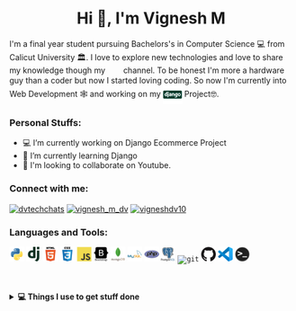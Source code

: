 
<h1 align="center">Hi 👋, I'm Vignesh M</h1>

I'm a final year student pursuing Bachelors's in Computer Science 💻 from Calicut University 🏛. I love to explore new technologies and love to share my knowledge though my
<a href="https://www.youtube.com/c/dvtechchats" target="blank"><img align="center" height="15" width="24" src="https://www.flaticon.com/svg/vstatic/svg/48/48968.svg?token=exp=1618911283~hmac=24fb5c8dad837414ed8805af9840ea5b" height="16" width="26"/></a> channel. To be honest I'm more a hardware guy than a coder but now I started loving coding. So now I'm currently into Web Development 🕸️ and working on my <img align="center" alt="Django" height="34" width="34" src="https://raw.githubusercontent.com/devicons/devicon/master/icons/django/django-original.svg" /> Project🤓.


### Personal Stuffs:

- 💻 I’m currently working on Django Ecommerce Project
- 🌱 I’m currently learning Django
- 👯 I'm looking to collaborate on Youtube.


### Connect with me:

<a href="https://www.youtube.com/c/dvtechchats" target="blank"><img align="center" src="https://cdn.jsdelivr.net/npm/simple-icons@3.0.1/icons/youtube.svg" alt="dvtechchats" height="25" width="35" /></a>
<a href="https://instagram.com/vignesh_m_dv" target="blank"><img align="center" src="https://cdn.jsdelivr.net/npm/simple-icons@3.0.1/icons/instagram.svg" alt="vignesh_m_dv" height="25" width="35" /></a>
<a href="https://twitter.com/vigneshdv10" target="blank"><img align="center" src="https://cdn.jsdelivr.net/npm/simple-icons@3.0.1/icons/twitter.svg" alt="vigneshdv10" height="25" width="35" /></a>



### Languages and Tools:

<code><img src="https://raw.githubusercontent.com/devicons/devicon/master/icons/python/python-original.svg" alt="python" width="26" height="26"/></code> 
<code><img src="https://raw.githubusercontent.com/devicons/devicon/1119b9f84c0290e0f0b38982099a2bd027a48bf1/icons/django/django-plain.svg" alt="django" width="26" height="26"/></code>
<code><img src="https://raw.githubusercontent.com/devicons/devicon/master/icons/html5/html5-original-wordmark.svg" alt="html5" width="26" height="26"/></code> 
<code><img src="https://raw.githubusercontent.com/devicons/devicon/master/icons/css3/css3-original-wordmark.svg" alt="css3" width="26" height="26"/></code>
<code><img src="https://raw.githubusercontent.com/devicons/devicon/master/icons/javascript/javascript-original.svg" alt="javascript" width="26" height="26"/></code>
<code><img src="https://raw.githubusercontent.com/devicons/devicon/master/icons/bootstrap/bootstrap-plain-wordmark.svg" alt="bootstrap" width="26" height="26"/></code>
<code><img src="https://raw.githubusercontent.com/devicons/devicon/master/icons/mongodb/mongodb-original-wordmark.svg" alt="mongodb" width="26" height="26"/></code>
<code><img src="https://raw.githubusercontent.com/devicons/devicon/master/icons/mysql/mysql-original-wordmark.svg" alt="mysql" width="26" height="26"/></code>
<code><img src="https://raw.githubusercontent.com/devicons/devicon/master/icons/php/php-original.svg" alt="php" width="26" height="26"/></code>
<code><img src="https://raw.githubusercontent.com/devicons/devicon/master/icons/postgresql/postgresql-original-wordmark.svg" alt="postgresql" width="26" height="26"/></code>
<code><img src="https://www.vectorlogo.zone/logos/git-scm/git-scm-icon.svg" alt="git" width="26" height="26"></code>
<code><img alt="GitHub" width="26px" src="https://raw.githubusercontent.com/github/explore/78df643247d429f6cc873026c0622819ad797942/topics/github/github.png" /></code>
<code><img alt="Visual Studio Code" width="26px" src="https://raw.githubusercontent.com/github/explore/80688e429a7d4ef2fca1e82350fe8e3517d3494d/topics/visual-studio-code/visual-studio-code.png" /></code>
<code><img alt="Terminal" width="26px" src="https://raw.githubusercontent.com/github/explore/80688e429a7d4ef2fca1e82350fe8e3517d3494d/topics/terminal/terminal.png" /></code>

<br />
<br />


<details>	
  <br />
  <summary><b>💻 Things I use to get stuff done</b></summary>
  	<ul>
  	    <li><b>OS:</b> Ubuntu 20.04 | Windows 11</li>
	    <li><b>Laptop: </b> Acer Nitro</li>
  	    <li><b>Browser: </b> Google Chome</li>
	    <li><b>Code Editor:</b> VSCode - My fav editor</li>
	    <li><b>To Stay Updated:</b> Youtube</li>
	    <br />
	</ul>	
</details>
